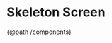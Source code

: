 # Skeleton Screen
{@path /components}

<demo-view path="docs/components/skeleton-demo/basic-skeleton">
  <aui-basic-skeleton></aui-basic-skeleton>
</demo-view>